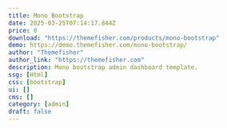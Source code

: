 ```yaml
---
title: Mono Bootstrap
date: 2025-03-25T07:14:17.844Z
price: 0
download: "https://themefisher.com/products/mono-bootstrap"
demo: https://demo.themefisher.com/mono-bootstrap/
author: "Themefisher"
author_link: "https://themefisher.com"
description: Mono bootstrap admin dashboard template.
ssg: [Html]
css: [bootstrap]
ui: []
cms: []
category: [admin]
draft: false
---
```

